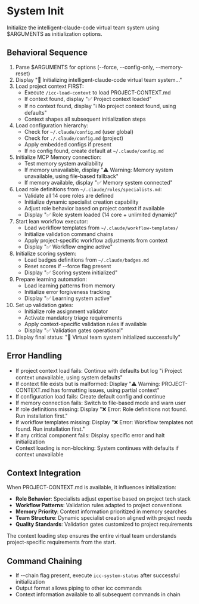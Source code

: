 # System Init

Initialize the intelligent-claude-code virtual team system using $ARGUMENTS as initialization options.

## Behavioral Sequence
1. Parse $ARGUMENTS for options (--force, --config-only, --memory-reset)
2. Display "🔄 Initializing intelligent-claude-code virtual team system..."
3. Load project context FIRST:
   - Execute `/icc-load-context` to load PROJECT-CONTEXT.md
   - If context found, display "✅ Project context loaded"
   - If no context found, display "ℹ️ No project context found, using defaults"
   - Context shapes all subsequent initialization steps
4. Load configuration hierarchy:
   - Check for `~/.claude/config.md` (user global)
   - Check for `./.claude/config.md` (project)
   - Apply embedded configs if present
   - If no config found, create default at `~/.claude/config.md`
5. Initialize MCP Memory connection:
   - Test memory system availability
   - If memory unavailable, display "⚠️ Warning: Memory system unavailable, using file-based fallback"
   - If memory available, display "✅ Memory system connected"
6. Load role definitions from `~/.claude/roles/specialists.md`:
   - Validate all 14 core roles are defined
   - Initialize dynamic specialist creation capability
   - Adjust role behavior based on project context if available
   - Display "✅ Role system loaded (14 core + unlimited dynamic)"
7. Start lean workflow executor:
   - Load workflow templates from `~/.claude/workflow-templates/`
   - Initialize validation command chains
   - Apply project-specific workflow adjustments from context
   - Display "✅ Workflow engine active"
8. Initialize scoring system:
   - Load badges definitions from `~/.claude/badges.md`
   - Reset scores if --force flag present
   - Display "✅ Scoring system initialized"
9. Prepare learning automation:
   - Load learning patterns from memory
   - Initialize error forgiveness tracking
   - Display "✅ Learning system active"
10. Set up validation gates:
    - Initialize role assignment validator
    - Activate mandatory triage requirements
    - Apply context-specific validation rules if available
    - Display "✅ Validation gates operational"
11. Display final status: "🚀 Virtual team system initialized successfully"

## Error Handling
- If project context load fails: Continue with defaults but log "ℹ️ Project context unavailable, using system defaults"
- If context file exists but is malformed: Display "⚠️ Warning: PROJECT-CONTEXT.md has formatting issues, using partial context"
- If configuration load fails: Create default config and continue
- If memory connection fails: Switch to file-based mode and warn user
- If role definitions missing: Display "❌ Error: Role definitions not found. Run installation first."
- If workflow templates missing: Display "❌ Error: Workflow templates not found. Run installation first."
- If any critical component fails: Display specific error and halt initialization
- Context loading is non-blocking: System continues with defaults if context unavailable

## Context Integration

When PROJECT-CONTEXT.md is available, it influences initialization:
- **Role Behavior**: Specialists adjust expertise based on project tech stack
- **Workflow Patterns**: Validation rules adapted to project conventions
- **Memory Priority**: Context information prioritized in memory searches
- **Team Structure**: Dynamic specialist creation aligned with project needs
- **Quality Standards**: Validation gates customized to project requirements

The context loading step ensures the entire virtual team understands project-specific requirements from the start.

## Command Chaining
- If --chain flag present, execute `icc-system-status` after successful initialization
- Output format allows piping to other icc commands
- Context information available to all subsequent commands in chain